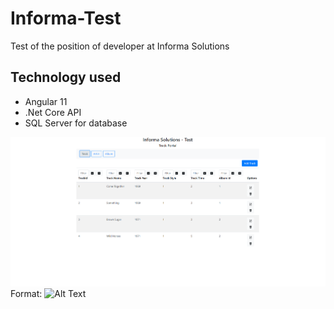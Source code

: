 # Informa-Test
Test of the position of developer at Informa Solutions


## Technology used
- Angular 11
- .Net Core API
- SQL Server for database

![Image of Trackpage](/images/trackpage.png)
Format: ![Alt Text](url)

